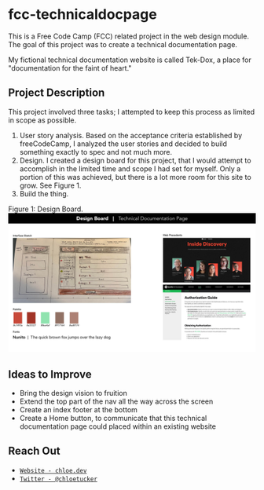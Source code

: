 # fcc-technicaldocpage
This is a Free Code Camp (FCC) related project in the web design module. The goal of this project was to create a technical documentation page.

My fictional technical documentation website is called Tek-Dox, a place for "documentation for the faint of heart."

## Project Description
This project involved three tasks; I attempted to keep this process as limited in scope as possible.
1. User story analysis. Based on the acceptance criteria established by freeCodeCamp, I analyzed the user stories and decided to build something exactly to spec and not much more. 
2. Design. I created a design board for this project, that I would attempt to accomplish in the limited time and scope I had set for myself. Only a portion of this was achieved, but there is a lot more room for this site to grow. See Figure 1.
3. Build the thing.

Figure 1: Design Board.
![Image of Design Board](https://github.com/chloetucker/fcc-technicaldocpage/blob/master/design%20board.jpg)

## Ideas to Improve
- Bring the design vision to fruition
- Extend the top part of the nav all the way across the screen
- Create an index footer at the bottom
- Create a Home button, to communicate that this technical documentation page could placed within an existing website

## Reach Out
- <a href="https://chloe.dev/" target="_blank">`Website - chloe.dev`</a>
- <a href="https://twitter.com/_chloetucker" target="_blank">`Twitter - @chloetucker`</a>
